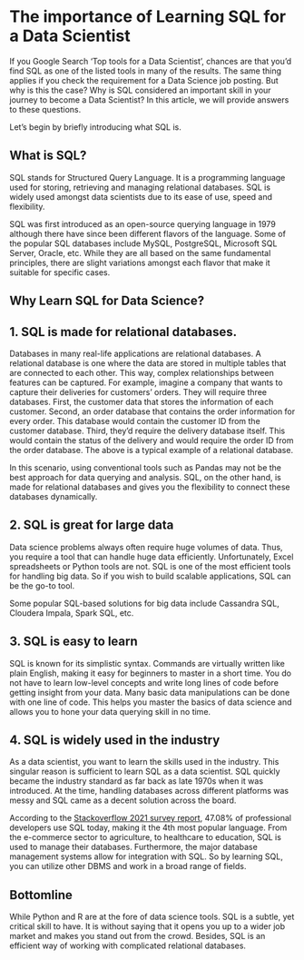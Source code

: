 # The importance of Learning SQL for a Data Scientist

If you Google Search ‘Top tools for a Data Scientist’, chances are that you’d find SQL as one of the listed tools in many of the results. The same thing applies if you check the requirement for a Data Science job posting. But why is this the case? Why is SQL considered an important skill in your journey to become a Data Scientist? In this article, we will provide answers to these questions.

Let’s begin by briefly introducing what SQL is. 

## What is SQL?

SQL stands for Structured Query Language. It is a programming language used for storing, retrieving and managing relational databases. SQL is widely used amongst data scientists due to its ease of use, speed and flexibility. 

SQL was first introduced as an open-source querying language in 1979 although there have since been different flavors of the language. Some of the popular SQL databases include MySQL, PostgreSQL, Microsoft SQL Server, Oracle, etc. While they are all based on the same fundamental principles, there are slight variations amongst each flavor that make it suitable for specific cases.

## Why Learn SQL for Data Science?

## 1.  SQL is made for relational databases. 
    
Databases in many real-life applications are relational databases. A relational database is one where the data are stored in multiple tables that are connected to each other. This way, complex relationships between features can be captured. For example, imagine a company that wants to capture their deliveries for customers’ orders. They will require three databases. First, the customer data that stores the information of each customer. Second, an order database that contains the order information for every order. This database would contain the customer ID from the customer database. Third, they’d require the delivery database itself. This would contain the status of the delivery and would require the order ID from the order database. The above is a typical example of a relational database. 

In this scenario, using conventional tools such as Pandas may not be the best approach for data querying and analysis. SQL, on the other hand, is made for relational databases and gives you the flexibility to connect these databases dynamically. 

## 2.  SQL is great for large data
    
Data science problems always often require huge volumes of data. Thus, you require a tool that can handle huge data efficiently. Unfortunately, Excel spreadsheets or Python tools are not. SQL is one of the most efficient tools for handling big data. So if you wish to build scalable applications, SQL can be the go-to tool. 

Some popular SQL-based solutions for big data include Cassandra SQL, Cloudera Impala, Spark SQL, etc. 

## 3.  SQL is easy to learn 

SQL is known for its simplistic syntax. Commands are virtually written like plain English, making it easy for beginners to master in a short time. You do not have to learn low-level concepts and write long lines of code before getting insight from your data. Many basic data manipulations can be done with one line of code. This helps you master the basics of data science and allows you to hone your data querying skill in no time. 

## 4.  SQL is widely used in the industry 

As a data scientist, you want to learn the skills used in the industry. This singular reason is sufficient to learn SQL as a data scientist. SQL quickly became the industry standard as far back as late 1970s when it was introduced. At the time, handling databases across different platforms was messy and SQL came as a decent solution across the board. 

According to the [Stackoverflow 2021 survey report](https://insights.stackoverflow.com/survey/2021), 47.08% of professional developers use SQL today, making it the 4th most popular language. From the e-commerce sector to agriculture, to healthcare to education, SQL is used to manage their databases. Furthermore, the major database management systems allow for integration with SQL. So by learning SQL, you can utilize other DBMS and work in a broad range of fields. 

## Bottomline

While Python and R are at the fore of data science tools. SQL is a subtle, yet critical skill to have. It is without saying that it opens you up to a wider job market and makes you stand out from the crowd. Besides, SQL is an efficient way of working with complicated relational databases. 
